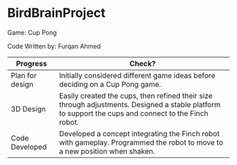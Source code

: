 # BirdBrainProject

Game: Cup Pong

Code Written by: Furqan Ahmed

| **Progress**       | **Check?**                                  |
|--------------------|--------------------------------------------|
| Plan for design   | Initially considered different game ideas before deciding on a Cup Pong game. |
| 3D Design         | Easily created the cups, then refined their size through adjustments. Designed a stable platform to support the cups and connect to the Finch robot. |
| Code Developed    | Developed a concept integrating the Finch robot with gameplay. Programmed the robot to move to a new position when shaken. |
